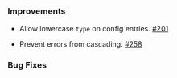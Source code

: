 ### Improvements

- Allow lowercase `type` on config entries.
  [#201](https://github.com/pulumi/pulumi-yaml/pull/201)

- Prevent errors from cascading.
  [#258](https://github.com/pulumi/pulumi-yaml/pull/258)

### Bug Fixes
